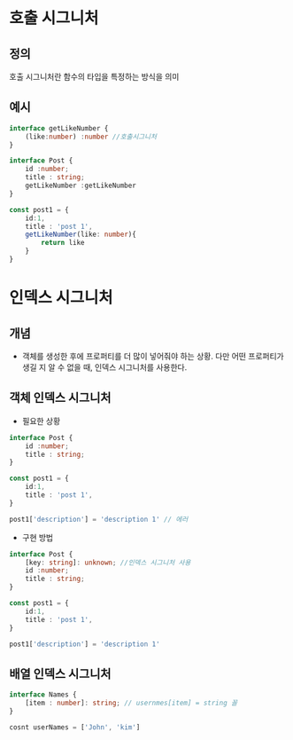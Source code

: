 #  호출 시그니처
## 정의
호출 시그니처란 함수의 타입을 특정하는 방식을 의미

## 예시
```typescript
interface getLikeNumber {
 	(like:number) :number //호출시그니처
}

interface Post {
	id :number;
	title : string;
	getLikeNumber :getLikeNumber
}

const post1 = {
	id:1,
	title : 'post 1',
	getLikeNumber(like: number){
		return like
	}
}
```


# 인덱스 시그니처
## 개념
- 객체를 생성한 후에 프로퍼티를 더 많이 넣어줘야 하는 상황. 다만 어떤 프로퍼티가 생길 지 알 수 없을 때, 인덱스 시그니처를 사용한다.
## 객체 인덱스 시그니처
- 필요한 상황
```typescript
interface Post {
	id :number;
	title : string;
}

const post1 = {
	id:1,
	title : 'post 1',
}

post1['description'] = 'description 1' // 에러 
```

- 구현 방법
```typescript
interface Post {
	[key: string]: unknown; //인덱스 시그니처 사용
	id :number;
	title : string;
}

const post1 = {
	id:1,
	title : 'post 1',
}

post1['description'] = 'description 1' 
```

## 배열 인덱스 시그니처
```typescript
interface Names {
	[item : number]: string; // usernmes[item] = string 꼴
}

cosnt userNames = ['John', 'kim']
```